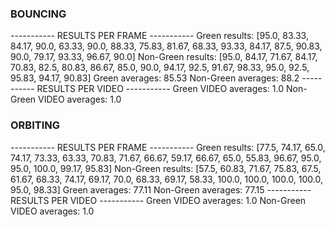 ### BOUNCING
----------- RESULTS PER FRAME -----------
Green results: [95.0, 83.33, 84.17, 90.0, 63.33, 90.0, 88.33, 75.83, 81.67, 68.33, 93.33, 84.17, 87.5, 90.83, 90.0, 79.17, 93.33, 96.67, 90.0]
Non-Green results: [95.0, 84.17, 71.67, 84.17, 70.83, 82.5, 80.83, 86.67, 85.0, 90.0, 94.17, 92.5, 91.67, 98.33, 95.0, 92.5, 95.83, 94.17, 90.83]
Green averages: 85.53
Non-Green averages: 88.2
----------- RESULTS PER VIDEO -----------
Green VIDEO averages: 1.0
Non-Green VIDEO averages: 1.0


### ORBITING
----------- RESULTS PER FRAME -----------
Green results: [77.5, 74.17, 65.0, 74.17, 73.33, 63.33, 70.83, 71.67, 66.67, 59.17, 66.67, 65.0, 55.83, 96.67, 95.0, 95.0, 100.0, 99.17, 95.83]
Non-Green results: [57.5, 60.83, 71.67, 75.83, 67.5, 61.67, 68.33, 74.17, 69.17, 70.0, 68.33, 69.17, 58.33, 100.0, 100.0, 100.0, 100.0, 95.0, 98.33]
Green averages: 77.11
Non-Green averages: 77.15
----------- RESULTS PER VIDEO -----------
Green VIDEO averages: 1.0
Non-Green VIDEO averages: 1.0